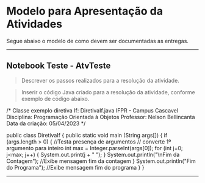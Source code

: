 # Modelo para Apresentação da Atividades

Segue abaixo o modelo de como devem ser documentadas as entregas.

<hr>


## Notebook Teste - AtvTeste

> Descrever os passos realizados para a resolução da atividade.  

> Inserir o código Java criado para a resolução da atividade, conforme exemplo de código abaixo.

/*
Classe exemplo diretiva If: DiretivaIf.java 
IFPR - Campus Cascavel
Disciplina: Programação Orientada à Objetos
Professor: Nelson Bellincanta 
Data da criação: 05/04/2023
*/

public class DiretivaIf {
	public static void main (String args[]) {
		if (args.length > 0) { //Testa presença de argumentos
			// converte 1º argumento para inteiro
			int max = Integer.parseInt(args[0]);
			for (int j=0; j<max; j++) {
				System.out.print(j + " ");
			}
			System.out.println("\nFim da Contagem"); //Exibe mensagem fim da contagem
		}
		System.out.println("Fim do Programa"); //Exibe mensagem fim do programa
	}
}

<hr>